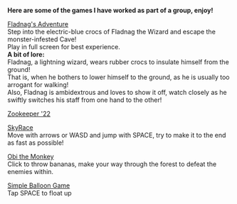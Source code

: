 **Here are some of the games I have worked as part of a group, enjoy!**

[Fladnag's Adventure](https://alexzrowe.github.io/Flagnags-Adventure/) <br>
Step into the electric-blue crocs of Fladnag the Wizard and escape the monster-infested Cave! <br>
Play in full screen for best experience.<br>
**A bit of lore:** <br>
Fladnag, a lightning wizard, wears rubber crocs to insulate himself from the ground!<br>
That is, when he bothers to lower himself to the ground, as he is usually too arrogant for walking!<br>
Also, Fladnag is ambidextrous and loves to show it off, watch closely as he swiftly switches his staff from one hand to the other!

[Zookeeper '22](https://alexzrowe.github.io/Zookeeper-22/)

[SkyRace](https://alexzrowe.github.io/SkyRace/) <br>
Move with arrows or WASD and jump with SPACE, try to make it to the end as fast as possible!

[Obi the Monkey](https://alexzrowe.github.io/Obi-the-Monkey/) <br>
Click to throw bananas, make your way through the forest to defeat the enemies within.

[Simple Balloon Game](https://alexzrowe.github.io/Simple-Balloon-Game/) <br>
Tap SPACE to float up
